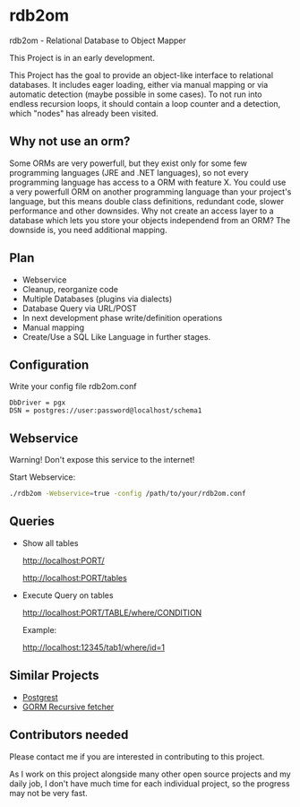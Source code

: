 # rdb2om
rdb2om - Relational Database to Object Mapper

This Project is in an early development.

This Project has the goal to provide an object-like interface to relational databases. It includes eager loading, either via manual mapping or via automatic detection (maybe possible in some cases). To not run into endless recursion loops, it should contain a loop counter and a detection, which "nodes" has already been visited.

## Why not use an orm?

Some ORMs are very powerfull, but they exist only for some few programming languages (JRE and .NET languages), so not every programming language has access to a ORM with feature X. You could use a very powerfull ORM on another programming language than your project's language, but this means double class definitions, redundant code, slower performance and other downsides. Why not create an access layer to a database which lets you store your objects independend from an ORM? The downside is, you need additional mapping.

## Plan

- Webservice
- Cleanup, reorganize code
- Multiple Databases (plugins via dialects)
- Database Query via URL/POST
- In next development phase write/definition operations
- Manual mapping
- Create/Use a SQL Like Language in further stages.

## Configuration

Write your config file rdb2om.conf
```
DbDriver = pgx
DSN = postgres://user:password@localhost/schema1
```

## Webservice

Warning! Don't expose this service to the internet!

Start Webservice:
```sh
./rdb2om -Webservice=true -config /path/to/your/rdb2om.conf
```

## Queries

- Show all tables

  [http://localhost:PORT/](http://localhost:PORT/)
  
  [http://localhost:PORT/tables](http://localhost:PORT/tables)
  
- Execute Query on tables

  [http://localhost:PORT/TABLE/where/CONDITION](http://localhost:PORT/TABLE/where/CONDITION)
  
  Example:
  
  [http://localhost:12345/tab1/where/id=1](http://localhost:12345/tab1/where/id=1)
  

## Similar Projects

- [Postgrest](https://postgrest.com/)
- [GORM Recursive fetcher](https://github.com/zonkiie/gorm_recursive_fetcher)

## Contributors needed

Please contact me if you are interested in contributing to this project.

As I work on this project alongside many other open source projects and my daily job, I don't have much time for each individual project, so the progress may not be very fast.
